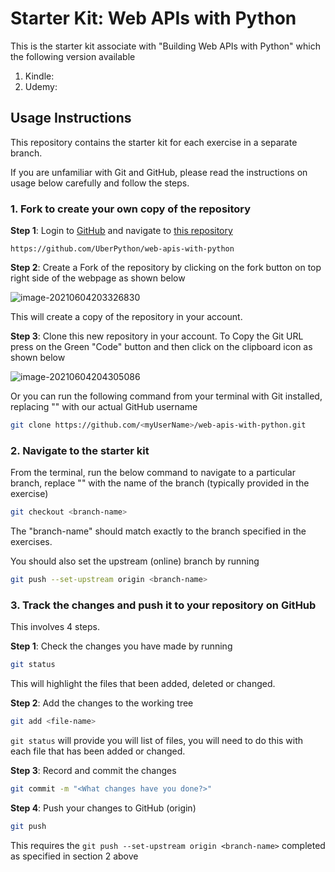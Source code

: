 # Starter Kit: Web APIs with Python

This is the starter kit associate with "Building Web APIs with Python" which the following version available

1. Kindle: 
2. Udemy:

## Usage Instructions

This repository contains the starter kit for each exercise in a separate branch. 

If you are unfamiliar with Git and GitHub, please read the instructions on usage below carefully and follow the steps. 

### 1. Fork to create your own copy of the repository

**Step 1**: Login to [GitHub](https://github.com) and navigate to [this repository](https://github.com/UberPython/web-apis-with-python)

```http
https://github.com/UberPython/web-apis-with-python
```

**Step 2**: Create a Fork of the repository by clicking on the fork button on top right side of the webpage as shown below

![image-20210604203326830](https://user-images.githubusercontent.com/4152163/120856800-f96ade80-c59d-11eb-9f8a-7a217dd98767.png)

This will create a copy of the repository in your account. 

**Step 3**: Clone this new repository in your account. To Copy the Git URL press on the Green "Code" button and then click on the clipboard icon as shown below

![image-20210604204305086](https://user-images.githubusercontent.com/4152163/120856928-27502300-c59e-11eb-9826-eb7777efe3f2.png)

Or you can run the following command from your terminal with Git installed, replacing "<myUserName>" with our actual GitHub username

```bash
git clone https://github.com/<myUserName>/web-apis-with-python.git
```

### 2. Navigate to the starter kit

From the terminal, run the below command to navigate to a particular branch, replace "<branch-name>" with the name of the branch (typically provided in the exercise)

```bash
git checkout <branch-name>
```

The "branch-name" should match exactly to the branch specified in the exercises. 

You should also set the upstream (online) branch by running

```bash
git push --set-upstream origin <branch-name>
```

### 3. Track the changes and push it to your repository on GitHub

This involves 4 steps.

**Step 1**: Check the changes you have made by running

```bash
git status
```

This will highlight the files that been added, deleted or changed. 

**Step 2**: Add the changes to the working tree

```bash
git add <file-name>
```

`git status` will provide you will list of files, you will need to do this with each file that has been added or changed.

**Step 3**: Record and commit the changes

```bash
git commit -m "<What changes have you done?>"
```

**Step 4**: Push your changes to GitHub (origin)

```bash
git push
```

This requires the `git push --set-upstream origin <branch-name>` completed as specified in section 2 above
